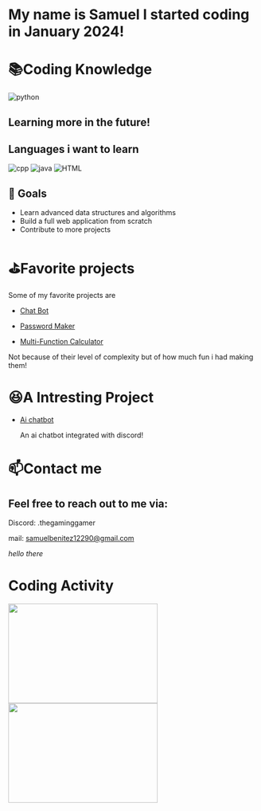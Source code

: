 # My name is Samuel I started coding in January 2024!

# 📚Coding Knowledge
![python](https://github.com/Samuel12209/Samuel12209/assets/157180807/346fbb21-67a3-42d9-a931-ff23a3c2d37d)

## Learning more in the future!

## Languages i want to learn
![cpp](https://github.com/Samuel12209/Samuel12209/assets/157180807/2b8fde3f-c5cb-41eb-8d0b-d11b63020f7d)
![java](https://github.com/Samuel12209/Samuel12209/assets/157180807/511e9e61-5fd4-4a58-86bc-2c352e316e11)
![HTML](https://github.com/Samuel12209/Samuel12209/assets/157180807/6c28f8fa-6309-419b-a038-11ce6d01893e)

## 🌱 Goals

- Learn advanced data structures and algorithms
- Build a full web application from scratch
- Contribute to more projects

# ⛳Favorite projects
Some of my favorite projects are 

- [Chat Bot](https://github.com/Samuel12209/Chat-Bot)
  
- [Password Maker](https://github.com/Samuel12209/Password-Maker)

- [Multi-Function Calculator](https://github.com/Samuel12209/Multi-Function-Calculator)

Not because of their level of complexity but of how much fun i had making them!

# 😆A Intresting Project 
- [Ai chatbot](https://github.com/Samuel12209/llama2-bot)

  An ai chatbot integrated with discord!

# 📫Contact me 
## Feel free to reach out to me via:

Discord: .thegaminggamer

mail: samuelbenitez12290@gmail.com

*hello there*  

# Coding Activity

<a href="https://wakatime.com"><img src="https://wakatime.com/share/@018ea006-acb3-4f60-980f-ec9b4e444ed0/f406f37e-cd8c-4a6d-a1f9-8592dbb4bd6c.png" width="300" height="200" /></a> <a href="https://wakatime.com"><img src="https://wakatime.com/share/@018ea006-acb3-4f60-980f-ec9b4e444ed0/c671ecda-db1e-4fe7-bd54-c43ceea38aa8.png" width="300" height="200" /></a>


